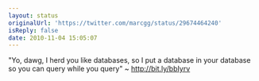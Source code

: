 ```yaml
---
layout: status
originalUrl: 'https://twitter.com/marcgg/status/29674464240'
isReply: false
date: 2010-11-04 15:05:07
---
```


"Yo, dawg, I herd you like databases, so I put a database in your database so you can query while you query" ~ http://bit.ly/bbIyrv
